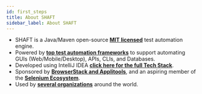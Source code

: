```yaml
---
id: first_steps
title: About SHAFT
sidebar_label: About SHAFT
---
```

- SHAFT is a Java/Maven open-source **[MIT licensed]** test automation engine.
- Powered by **[top test automation frameworks]** to support automating GUIs (Web/Mobile/Desktop), APIs, CLIs, and Databases.
- Developed using IntelliJ IDEA **[click here for the full Tech Stack]**.
- Sponsored by **[BrowserStack and Applitools]**, and an aspiring member of the **[Selenium Ecosystem]**.
- Used by **[several organizations]** around the world.

[MIT licensed]: <https://github.com/ShaftHQ/SHAFT_ENGINE/blob/master/LICENSE>
[click here for the full Tech Stack]: <https://github.com/ShaftHQ/SHAFT_ENGINE#-tech-stack>
[top test automation frameworks]: <https://github.com/ShaftHQ/SHAFT_ENGINE#-powered-by>
[BrowserStack and Applitools]: <https://github.com/ShaftHQ/SHAFT_ENGINE#-big-thanks-to-the-following-organizations-for-their-support-to-the-project-with-their-open-source-licenses>
[Selenium Ecosystem]: <https://www.selenium.dev/ecosystem/>
[several organizations]: <https://github.com/ShaftHQ/SHAFT_ENGINE#-who-else-is-using-shaft-2>